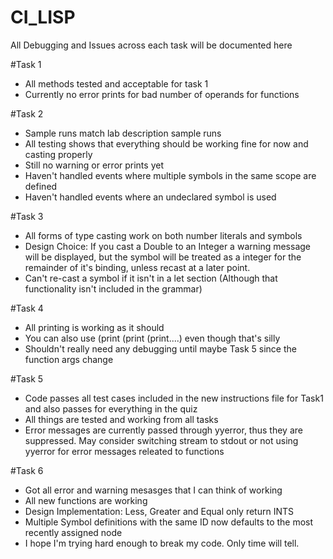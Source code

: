 # CI_LISP

All Debugging and Issues across each task will be documented here

#Task 1 
 - All methods tested and acceptable for task 1 
 - Currently no error prints for bad number of operands for functions

#Task 2
 - Sample runs match lab description sample runs
 - All testing shows that everything should be working fine for now and casting properly
 - Still no warning or error prints yet
 - Haven't handled events where multiple symbols in the same scope are defined
 - Haven't handled events where an undeclared symbol is used
 
#Task 3
 - All forms of type casting work on both number literals and symbols
 - Design Choice: If you cast a Double to an Integer a warning message will be displayed, but the symbol will be treated as a integer for the remainder of it's binding, unless recast at a later point.
 - Can't re-cast a symbol if it isn't in a let section (Although that functionality isn't included in the grammar)
 
 #Task 4
 - All printing is working as it should
 - You can also use (print (print (print....) even though that's silly
 - Shouldn't really need any debugging until maybe Task 5 since the function args change
 
 #Task 5
 - Code passes all test cases included in the new instructions file for Task1 and also passes for everything in the quiz
 - All things are tested and working from all tasks
 - Error messages are currently passed through yyerror, thus they are suppressed. May consider switching stream to stdout or not using yyerror for error messages releated to functions

#Task 6
- Got all error and warning mesasges that I can think of working
- All new functions are working
- Design Implementation: Less, Greater and Equal only return INTS
- Multiple Symbol definitions with the same ID now defaults to the most recently assigned node
- I hope I'm trying hard enough to break my code. Only time will tell.
